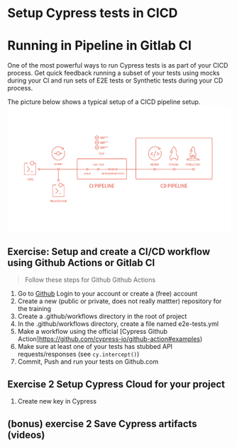 # Setup Cypress tests in CICD

# Running in Pipeline in Gitlab CI

One of the most powerful ways to run Cypress tests is as part of your CICD process. Get quick feedback running a subset of your tests using mocks during your CI and run sets of E2E tests or Synthetic tests during your CD process.

The picture below shows a typical setup of a CICD pipeline setup.
![Exercise1specfile](./images/cicd.png "CICD overview")

## Exercise: Setup and create a CI/CD workflow using Github Actions or Gitlab CI
> Follow these steps for Github Github Actions
1. Go to [Github](https://www.github.com) Login to your account or create a (free) account
2. Create a new (public or private, does not really mattter) repository for the training
3. Create a .github/workflows directory in the root of project
4. In the .github/workflows directory, create a file named e2e-tests.yml
5. Make a workflow using the official [Cypress Github Action]https://github.com/cypress-io/github-action#examples)
6. Make sure at least one of your tests has stubbed API requests/responses (see `cy.intercept()`)
6. Commit, Push and run your tests on Github.com

## Exercise 2 Setup Cypress Cloud for your project
1. Create new key in Cypress

## (bonus) exercise 2 Save Cypress artifacts (videos)